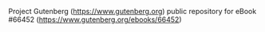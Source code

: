 Project Gutenberg (https://www.gutenberg.org) public repository for
eBook #66452 (https://www.gutenberg.org/ebooks/66452)
